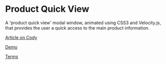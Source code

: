 Product Quick View
=========

A 'product quick view' modal window, animated using CSS3 and Velocity.js, that provides the user a quick access to the main product information.

[Article on Cody](http://codyhouse.co/gem/css-product-quick-view/)

[Demo](http://codyhouse.co/demo/product-quick-view/index.html)
 
[Terms](http://codyhouse.co/terms/)

